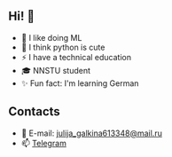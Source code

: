 ## Hi! 👋


- 🌿 I like doing ML
- 🐍 I think python is cute
- ⚡ I have a technical education
- 🎓 NNSTU student
- ✨ Fun fact: I'm learning German
## Сontacts

- 📩 E-mail: julija_galkina613348@mail.ru 
- 📫 [Telegram](https://t.me/rar_rosenrot) 

